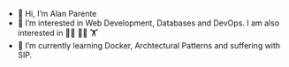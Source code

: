 - 👋 Hi, I’m Alan Parente
- 👀 I’m interested in Web Development, Databases and DevOps. I am also interested in 🏄‍♂️ 🏃‍♂️ 🏋️ 
- 🌱 I’m currently learning Docker, Archtectural Patterns and suffering with SIP.

<!---
AlanParente/AlanParente is a ✨ special ✨ repository because its `README.md` (this file) appears on your GitHub profile.
You can click the Preview link to take a look at your changes.
--->
